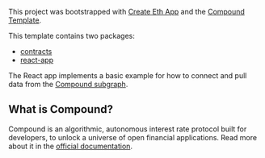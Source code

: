This project was bootstrapped with [Create Eth App](https://github.com/paulrberg/create-eth-app) and the [Compound Template](https://github.com/PaulRBerg/create-eth-app/tree/develop/templates/compound).

This template contains two packages:

- [contracts](/packages/contracts)
- [react-app](/packages/react-app)

The React app implements a basic example for how to connect and pull data from the [Compound subgraph](https://thegraph.com/explorer/subgraph/graphprotocol/compound-v2).

## What is Compound?

Compound is an algorithmic, autonomous interest rate protocol built for developers, to unlock a universe of open financial applications. Read more about it in the [official documentation](https://compound.finance/developers).
